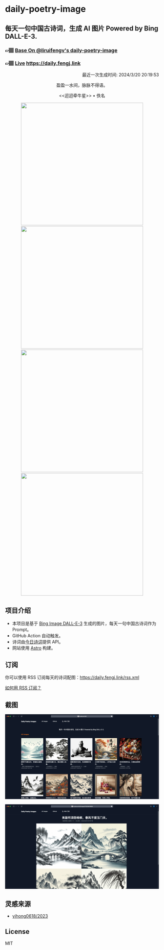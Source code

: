 
# daily-poetry-image

## 每天一句中国古诗词，生成 AI 图片 Powered by Bing DALL-E-3.

### 👉🏽 [Base On @liruifengv's daily-poetry-image](https://github.com/liruifengv/daily-poetry-image)

### 👉🏽 [Live](https://daily.fengj.link) https://daily.fengj.link

<p align="right">
  最近一次生成时间: 2024/3/20 20:19:53
</p>
<p align="center">
盈盈一水间，脉脉不得语。
</p>
<p align="center">
<<迢迢牵牛星>> • 佚名
</p>
<p align="center">
<img src="https://tse2.mm.bing.net/th/id/OIG1.qEOYtvvgFsP2f88zgVJL" height="400" width="400" />
<img src="https://tse4.mm.bing.net/th/id/OIG1.DRPwFswK4gTcXOp3mLYg" height="400" width="400" />
<img src="https://tse4.mm.bing.net/th/id/OIG1.M6rkgII3tJ27CsJeTMVV" height="400" width="400" />
<img src="https://tse4.mm.bing.net/th/id/OIG1.M2fcMnaDQSb9g0g5xTda" height="400" width="400" />
</p>

## 项目介绍

-   本项目是基于 [Bing Image DALL-E-3](https://www.bing.com/images/create) 生成的图片，每天一句中国古诗词作为 Prompt。
-   GitHub Action 自动触发。
-   诗词由[今日诗词](https://www.jinrishici.com/)提供 API。
-   网站使用 [Astro](https://astro.build) 构建。

## 订阅

你可以使用 RSS 订阅每天的诗词配图：https://daily.fengj.link/rss.xml

[如何用 RSS 订阅？](https://zhuanlan.zhihu.com/p/55026716)

## 截图

![图片列表](./screenshots/Snipaste_2023-12-28_21-00-26.png)

![图片详情](./screenshots/Snipaste_2023-12-28_21-00-53.png)

## 灵感来源

-   [yihong0618/2023](https://github.com/yihong0618/2023)

## License

MIT
